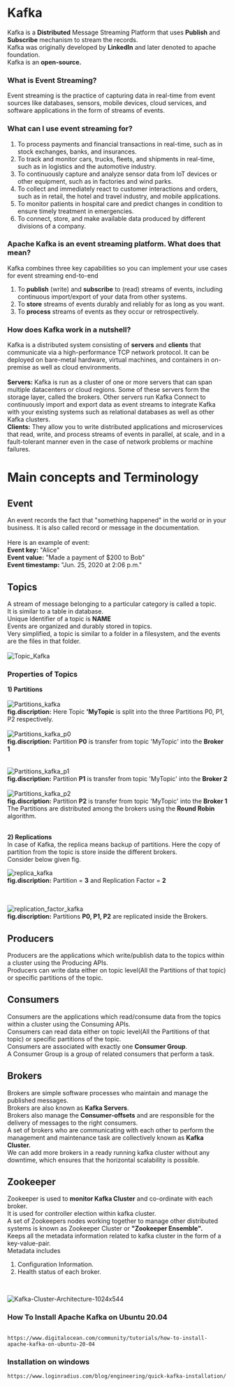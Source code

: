 # Kafka

Kafka is a **Distributed** Message Streaming Platform that uses **Publish** and **Subscribe** mechanism to stream the records.<br>
Kafka was originally developed by **LinkedIn** and later denoted to apache foundation.<br>
Kafka is an **open-source.**


### What is Event Streaming?
Event streaming is the practice of capturing data in real-time from event sources like databases, sensors, mobile devices, cloud services, and software applications in the form of streams of events.

### What can I use event streaming for?
1) To process payments and financial transactions in real-time, such as in stock exchanges, banks, and insurances.
2) To track and monitor cars, trucks, fleets, and shipments in real-time, such as in logistics and the automotive industry.
3) To continuously capture and analyze sensor data from IoT devices or other equipment, such as in factories and wind parks.
4) To collect and immediately react to customer interactions and orders, such as in retail, the hotel and travel industry, and mobile applications.
5) To monitor patients in hospital care and predict changes in condition to ensure timely treatment in emergencies.
6) To connect, store, and make available data produced by different divisions of a company.

### Apache Kafka is an event streaming platform. What does that mean?
Kafka combines three key capabilities so you can implement your use cases for event streaming end-to-end 
<br>
1) To **publish** (write) and **subscribe** to (read) streams of events, including continuous import/export of your data from other systems.
2) To **store** streams of events durably and reliably for as long as you want.
3) To **process** streams of events as they occur or retrospectively.<br>

### How does Kafka work in a nutshell?
Kafka is a distributed system consisting of **servers** and **clients** that communicate via a high-performance TCP network protocol. It can be deployed on bare-metal hardware, virtual machines, and containers in on-premise as well as cloud environments.<br><br>
**Servers:** Kafka is run as a cluster of one or more servers that can span multiple datacenters or cloud regions. Some of these servers form the storage layer, called the brokers. Other servers run Kafka Connect to continuously import and export data as event streams to integrate Kafka with your existing systems such as relational databases as well as other Kafka clusters.<br>
**Clients:** They allow you to write distributed applications and microservices that read, write, and process streams of events in parallel, at scale, and in a fault-tolerant manner even in the case of network problems or machine failures. 

# Main concepts and Terminology

## Event
An event records the fact that "something happened" in the world or in your business. It is also called record or message in the documentation. 
<br>
<br>
Here is an example of event:
<br>
**Event key:** "Alice"<br>
**Event value:** "Made a payment of $200 to Bob"<br>
**Event timestamp:** "Jun. 25, 2020 at 2:06 p.m."

## Topics
A stream of message belonging to a particular category is called a topic.<br>
It is similar to a table in database.<br>
Unique Identifier of a topic is **NAME**<br>
Events are organized and durably stored in topics.<br>
Very simplified, a topic is similar to a folder in a filesystem, and the events are the files in that folder.
<br><br>
![Topic_Kafka](https://user-images.githubusercontent.com/88526990/225186658-c0dcd571-9414-4fb4-a5ee-8e838729f7f1.jpg)

### Properties of Topics
**1) Partitions**
<br><br>
![Partitions_kafka](https://user-images.githubusercontent.com/88526990/225188062-e1e1bf0b-6d7b-4980-8403-c64ca407ae7c.jpg)
<br>
**fig.discription:** Here Topic **'MyTopic** is split into the three Partitions P0, P1, P2 respectively.
<br>
<br>
![Partitions_kafka_p0](https://user-images.githubusercontent.com/88526990/225223862-30b98f3c-f8e0-4b17-9e9c-e8cefd4184b2.jpg)<br>
**fig.discription:** Partition **P0** is transfer from topic 'MyTopic' into the **Broker 1**<br>
<br>
<br>
![Partitions_kafka_p1](https://user-images.githubusercontent.com/88526990/225224668-b61a4a6c-1043-48e8-af12-fcf12430b57e.jpg)<br>
**fig.discription:** Partition **P1** is transfer from topic 'MyTopic' into the **Broker 2**
<br>
<br>
![Partitions_kafka_p2](https://user-images.githubusercontent.com/88526990/225224751-2d7cf43b-cf71-41a5-93b8-8619c8a2f9f6.jpg)<br>
**fig.discription:** Partition **P2** is transfer from topic 'MyTopic' into the **Broker 1**
<br>
The Partitions are distributed among the brokers using the **Round Robin** algorithm.
<br>
<br>

**2) Replications**
<br>
In case of Kafka, the replica means backup of partitions. Here the copy of partition from the topic is store inside the different brokers.<br>
Consider below given fig. <br>

![replica_kafka](https://user-images.githubusercontent.com/88526990/225344847-03b0c60b-ee1c-4958-944a-6bb611fccaf8.jpg)<br>
**fig.discription:** Partition = **3** and Replication Factor = **2**<br>

<br><br>
![replication_factor_kafka](https://user-images.githubusercontent.com/88526990/225348535-b2c99e64-d8ed-42c1-8d72-8956ac33a986.jpg)<br>
**fig.discription:** Partitions **P0, P1, P2** are replicated inside the Brokers.

## Producers

Producers are the applications which write/publish data to the topics within a cluster using the Producing APIs.<br>
Producers can write data either on topic level(All the Partitions of that topic) or specific partitions of the topic.

## Consumers
Consumers are the applications which read/consume data from the topics within a cluster using the Consuming APIs.<br>
Consumers can read data either on topic level(All the Partitions of that topic) or specific partitions of the topic.<br>
Consumers are associated with exactly one **Consumer Group**.<br>
A Consumer Group is a group of related consumers that perform a task.

## Brokers
Brokers are simple software processes who maintain and manage the published messages.<br>
Brokers are also known as **Kafka Servers**.<br>
Brokers also manage the **Consumer-offsets** and are responsible for the delivery of messages to the right consumers.<br>
A set of brokers who are communicating with each other to perform the management and maintenance task are collectively known as **Kafka Cluster.**<br>
We can add more brokers in a ready running kafka cluster without any downtime, which ensures that the horizontal scalability is possible.

## Zookeeper
Zookeeper is used to **monitor Kafka Cluster** and co-ordinate with each broker.<br>
It is used for controller election within kafka cluster.<br>
A set of Zookeepers nodes working together to manage other distributed systems is known as Zookeeper Cluster or **"Zookeeper Ensemble".**<br>
Keeps all the metadata information related to kafka cluster in the form of a key-value-pair.<br>
Metadata includes<br>
1. Configuration Information.<br>
2. Health status of each broker.
<br>

![Kafka-Cluster-Architecture-1024x544](https://user-images.githubusercontent.com/88526990/225487146-f62174cc-1678-40c0-8b55-c4374af8cfe9.png)




### How To Install Apache Kafka on Ubuntu 20.04
```

https://www.digitalocean.com/community/tutorials/how-to-install-apache-kafka-on-ubuntu-20-04
```


### Installation on windows

```
https://www.loginradius.com/blog/engineering/quick-kafka-installation/
```




 

